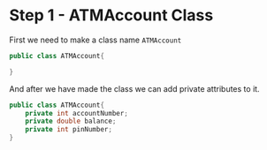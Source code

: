 # Step 1 - ATMAccount Class

First we need to make a class name `ATMAccount`

```java
public class ATMAccount{

}
```

And after we have made the class we can add private attributes to it.

```java
public class ATMAccount{
    private int accountNumber;
    private double balance;
    private int pinNumber;
}
```
